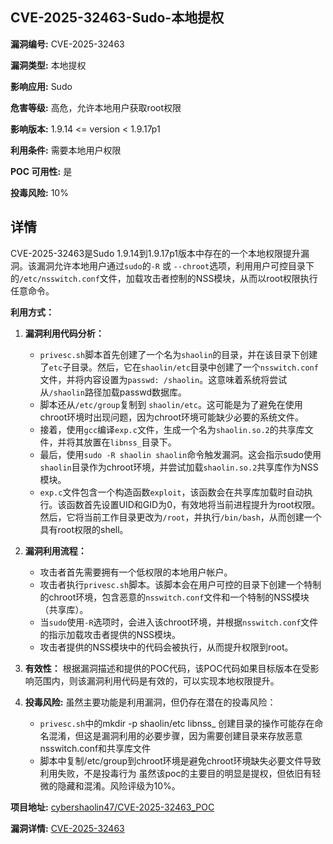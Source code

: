 ## CVE-2025-32463-Sudo-本地提权

**漏洞编号:** CVE-2025-32463

**漏洞类型:** 本地提权

**影响应用:** Sudo

**危害等级:** 高危，允许本地用户获取root权限

**影响版本:** 1.9.14 <= version < 1.9.17p1

**利用条件:** 需要本地用户权限

**POC 可用性:** 是

**投毒风险:** 10%

## 详情

CVE-2025-32463是Sudo 1.9.14到1.9.17p1版本中存在的一个本地权限提升漏洞。该漏洞允许本地用户通过`sudo`的`-R` 或 `--chroot`选项，利用用户可控目录下的`/etc/nsswitch.conf`文件，加载攻击者控制的NSS模块，从而以root权限执行任意命令。

**利用方式：**

1.  **漏洞利用代码分析：**
    *   `privesc.sh`脚本首先创建了一个名为`shaolin`的目录，并在该目录下创建了`etc`子目录。然后，它在`shaolin/etc`目录中创建了一个`nsswitch.conf`文件，并将内容设置为`passwd: /shaolin`。这意味着系统将尝试从`/shaolin`路径加载passwd数据库。
    *   脚本还从`/etc/group`复制到 `shaolin/etc`。这可能是为了避免在使用chroot环境时出现问题，因为chroot环境可能缺少必要的系统文件。
    *   接着，使用`gcc`编译`exp.c`文件，生成一个名为`shaolin.so.2`的共享库文件，并将其放置在`libnss_`目录下。
    *   最后，使用`sudo -R shaolin shaolin`命令触发漏洞。这会指示sudo使用`shaolin`目录作为chroot环境，并尝试加载`shaolin.so.2`共享库作为NSS模块。
    *   `exp.c`文件包含一个构造函数`exploit`，该函数会在共享库加载时自动执行。该函数首先设置UID和GID为0，有效地将当前进程提升为root权限。然后，它将当前工作目录更改为`/root`，并执行`/bin/bash`，从而创建一个具有root权限的shell。

2.  **漏洞利用流程：**
    *   攻击者首先需要拥有一个低权限的本地用户帐户。
    *   攻击者执行`privesc.sh`脚本。该脚本会在用户可控的目录下创建一个特制的chroot环境，包含恶意的`nsswitch.conf`文件和一个特制的NSS模块（共享库）。
    *   当`sudo`使用`-R`选项时，会进入该chroot环境，并根据`nsswitch.conf`文件的指示加载攻击者提供的NSS模块。
    *   攻击者提供的NSS模块中的代码会被执行，从而提升权限到root。

3.  **有效性：**
    根据漏洞描述和提供的POC代码，该POC代码如果目标版本在受影响范围内，则该漏洞利用代码是有效的，可以实现本地权限提升。

4. **投毒风险:**
    虽然主要功能是利用漏洞，但仍存在潜在的投毒风险：
    * `privesc.sh`中的mkdir -p shaolin/etc libnss_ 创建目录的操作可能存在命名混淆，但这是漏洞利用的必要步骤，因为需要创建目录来存放恶意nsswitch.conf和共享库文件
    * 脚本中复制/etc/group到chroot环境是避免chroot环境缺失必要文件导致利用失败，不是投毒行为
   虽然该poc的主要目的明显是提权，但依旧有轻微的隐藏和混淆。风险评级为10%。

**项目地址:** [cybershaolin47/CVE-2025-32463_POC](https://github.com/cybershaolin47/CVE-2025-32463_POC)

**漏洞详情:** [CVE-2025-32463](https://nvd.nist.gov/vuln/detail/CVE-2025-32463)